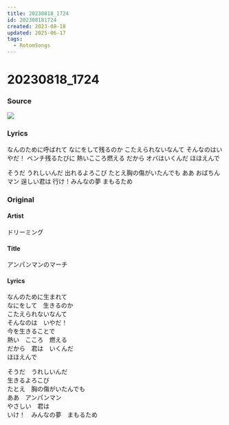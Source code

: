 ```yaml
---
title: 20230818_1724
id: 202308181724
created: 2023-08-18
updated: 2025-06-17
tags:
  - RotomSongs
---
```

# 20230818_1724

### Source

![](https://x.com/Starlystrongest/status/1692452326051889595)

### Lyrics

なんのために呼ばれて
なにをして残るのか
こたえられないなんて
そんなのはいやだ！
ベンチ残るたびに
熱いこころ燃える
だから オバはいくんだ
ほほえんで

そうだ うれしいんだ
出れるよろこび
たとえ胸の傷がいたんでも
ああ おばちんマン
逞しい君は
行け！みんなの夢 まもるため

### Original

#### Artist

ドリーミング

#### Title

アンパンマンのマーチ

#### Lyrics

なんのために生まれて  
なにをして　生きるのか  
こたえられないなんて  
そんなのは　いやだ！  
今を生きることで  
熱い　こころ　燃える  
だから　君は　いくんだ  
ほほえんで 

そうだ　うれしいんだ  
生きるよろこび  
たとえ　胸の傷がいたんでも  
ああ　アンパンマン  
やさしい　君は  
いけ！　みんなの夢　まもるため  




